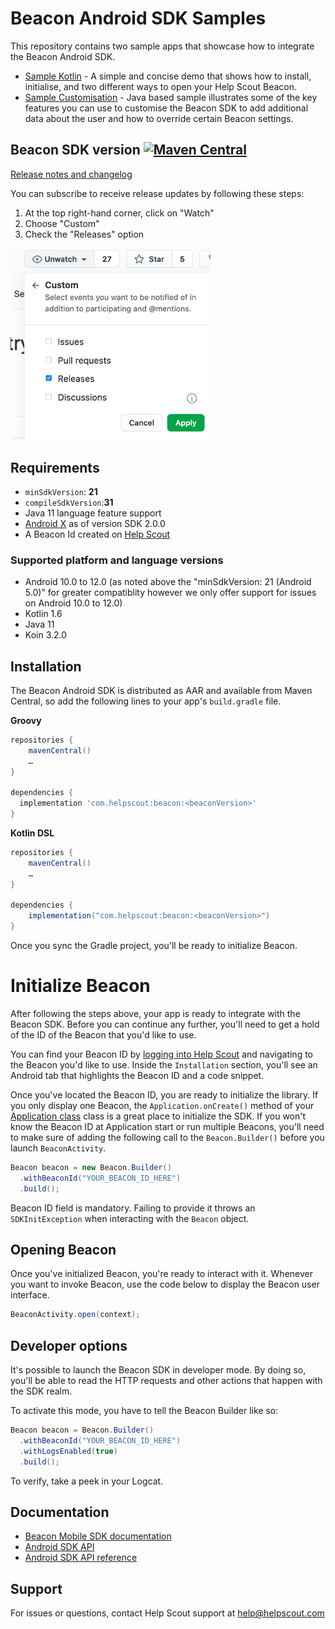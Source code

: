# Beacon Android SDK Samples

This repository contains two sample apps that showcase how to integrate the Beacon Android SDK.

* [Sample Kotlin](./sample-kotlin) - A simple and concise demo that shows how to install, initialise, and two different ways to open your Help Scout Beacon.
* [Sample Customisation](./sample-customisation) - Java based sample illustrates some of the key features you can use to customise the Beacon SDK to add additional data about the user and how to override certain Beacon settings.

## Beacon SDK version [![Maven Central](https://maven-badges.herokuapp.com/maven-central/com.helpscout/beacon/badge.svg?gav=true)](https://maven-badges.herokuapp.com/maven-central/com.helpscout/beacon)

[Release notes and changelog](https://github.com/helpscout/beacon-android-sdk-sample/blob/master/CHANGELOG.md)

You can subscribe to receive release updates by following these steps:
1. At the top right-hand corner, click on "Watch"
2. Choose "Custom"
3. Check the "Releases" option

[<img src="./docs/subscribe-to-releases.png" width="320">](./docs/subscribe-to-releases.png)

## Requirements

* `minSdkVersion`: **21**
* `compileSdkVersion`:**31**
* Java 11 language feature support
* [Android X](https://developer.android.com/jetpack/androidx/) as of version SDK 2.0.0
* A Beacon Id created on [Help Scout](https://secure.helpscout.net/settings/beacons/)

### Supported platform and language versions

* Android 10.0 to 12.0 (as noted above the "minSdkVersion: 21 (Android 5.0)" for greater compatiblity however we only offer support for issues on Android 10.0 to 12.0)
* Kotlin 1.6
* Java 11
* Koin 3.2.0

## Installation
The Beacon Android SDK is distributed as AAR and available from Maven Central, so add the following lines to your app's `build.gradle` file.

**Groovy**
```groovy
repositories {
    mavenCentral()
    …
}

dependencies {
  implementation 'com.helpscout:beacon:<beaconVersion>'
}
```

**Kotlin DSL**
```groovy
repositories {
    mavenCentral()
    …
}

dependencies {
    implementation("com.helpscout:beacon:<beaconVersion>")
}
```

Once you sync the Gradle project, you'll be ready to initialize Beacon.


# Initialize Beacon

After following the steps above, your app is ready to integrate with the Beacon SDK. Before you can continue any further, you'll need to get a hold of the ID of the Beacon that you'd like to use.

You can find your Beacon ID by [logging into Help Scout](https://secure.helpscout.net/settings/beacons) and navigating to the Beacon you'd like to use. Inside the `Installation` section, you'll see an Android tab that highlights the Beacon ID and a code snippet.

Once you've located the Beacon ID, you are ready to initialize the library. If you only display one Beacon, the `Application.onCreate()` method of your [Application class](https://developer.android.com/reference/android/app/Application.html)
class is a great place to initialize the SDK. If you won't know the Beacon ID at Application start or run multiple Beacons, you'll need to make sure of adding the following call to the `Beacon.Builder()` before you launch `BeaconActivity`.  

```java
Beacon beacon = new Beacon.Builder()
  .withBeaconId("YOUR_BEACON_ID_HERE")       
  .build();
```

Beacon ID field is mandatory. Failing to provide it throws an `SDKInitException`
when interacting with the `Beacon` object.

## Opening Beacon

Once you've initialized Beacon, you're ready to interact with it. Whenever you want
to invoke Beacon, use the code below to display the Beacon user interface.

```java
BeaconActivity.open(context);
```

## Developer options

It's possible to launch the Beacon SDK in developer mode. By doing so, you'll be able to read
the HTTP requests and other actions that happen with the SDK realm.

To activate this mode, you have to tell the Beacon Builder like so:

```java
Beacon beacon = Beacon.Builder()
  .withBeaconId("YOUR_BEACON_ID_HERE")       
  .withLogsEnabled(true)       
  .build();
```

To verify, take a peek in your Logcat.


## Documentation

* [Beacon Mobile SDK documentation](https://developer.helpscout.com/beacon-2/mobile/)
* [Android SDK API](https://developer.helpscout.com/beacon-2/android/)
* [Android SDK API reference](https://developer.helpscout.com/beacon-2/android-api/beacon/index.html)


## Support

For issues or questions, contact Help Scout support at [help@helpscout.com](mailto:help@helpscout.com?subject=%5BAndroid%20Beacon%20SDK%5D%20Issue%20report&body=Technical%20details%0A%0A-%20Beacon%20version%3A%0A-%20Android%20OS%20version%3A%0A-%20Device%20make%2Fmodel%3A%0A-%20Impacted%20user%20count%3A%0A%0AActual%20outcome%0A%0A%20%20%20%20Beacon%20did%20or%20did%20not...%0A%0AExpected%20outcome%0A%0A%20%20%20%20Beacon%20should...%0A%0ASteps%20to%20reproduce%0A%0A%20%20%20%201.%20%E2%80%A6%0A%20%20%20%202.%20%E2%80%A6%0A%20%20%20%203.%20%E2%80%A6%0A%0AScreenshots%2FScreen%20Recording%0A%0A%20%20%20%20Please%20add%20any%20images%20or%20videos%20to%20support%20your%20report.%0A%0AAdditional%20Information%0A%0A%20%20%20%20Please%20attach%20any%20crash%20logs)
